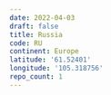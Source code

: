 ```yaml
---
date: 2022-04-03
draft: false
title: Russia
code: RU
continent: Europe
latitude: '61.52401'
longitude: '105.318756'
repo_count: 1
---
```



